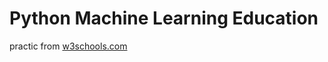 # Python Machine Learning Education
practic from [w3schools.com](https://www.w3schools.com/python/python_ml_getting_started.asp)
